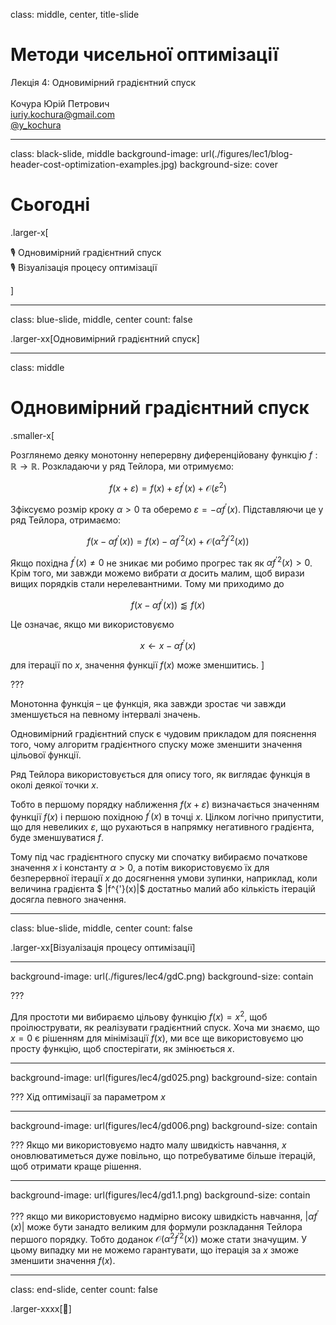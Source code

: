 class: middle, center, title-slide

# Методи чисельної оптимізації

Лекція 4: Одновимірний градієнтний спуск
<br><br>
Кочура Юрій Петрович<br>
[iuriy.kochura@gmail.com](mailto:iuriy.kochura@gmail.com) <br>
<a href="https://t.me/y_kochura">@y_kochura</a> <br>

---

class:  black-slide, middle
background-image: url(./figures/lec1/blog-header-cost-optimization-examples.jpg)
background-size: cover

# Сьогодні

.larger-x[ <p class="shadow" style="line-height: 200%;"> 

🎙️ Одновимірний градієнтний спуск <br>
🎙️ Візуалізація процесу оптимізації <br>  
</p>]

---


class: blue-slide, middle, center
count: false

.larger-xx[Одновимірний градієнтний спуск]

---


class: middle

# Одновимірний градієнтний спуск
.smaller-x[

Розглянемо деяку монотонну неперервну диференційовану функцію $f: \mathbb{R} \rightarrow \mathbb{R}$. Розкладаючи у ряд Тейлора, ми отримуємо:

$$f(x + \varepsilon) = f(x) + \varepsilon f^{'}(x) + \mathcal{O}(\varepsilon^2)$$

Зфіксуємо розмір кроку $\alpha > 0$ та оберемо $\varepsilon = -\alpha f^{'}(x)$. Підставляючи це у ряд Тейлора, отримаємо:

$$f(x -\alpha f^{'}(x)) = f(x) - \alpha f^{'2}(x)  + \mathcal{O}(\alpha^2 f^{'2}(x))$$

Якщо похідна $f^{'}(x) \neq 0$ не зникає ми робимо прогрес так як $\alpha f^{'2}(x) > 0$. Крім того, ми завжди можемо вибрати $\alpha$ досить малим, щоб вирази вищих порядків стали нерелевантними. Тому ми приходимо до

$$f(x -\alpha f^{'}(x)) \lessapprox f(x)$$

Це означає, якщо ми використовуємо

$$x \leftarrow x -\alpha f^{'}(x)$$

для ітерації по $x$, значення функції  $f(x)$  може зменшитись. 
]

???

Монотонна функція – це функція, яка завжди зростає чи завжди зменшується на певному інтервалі значень.

Одновимірний градієнтний спуск є чудовим прикладом для пояснення того, чому алгоритм градієнтного спуску може зменшити значення цільової функції.

Ряд Тейлора використовується для опису того, як виглядає функція в околі деякої точки $x$.

Тобто в першому порядку наближення $f(x + \varepsilon)$ визначається значенням функції $f(x)$ і першою похідною $f^{'}(x)$ в точці $x$. Цілком логічно припустити, що для невеликих $\varepsilon$, що рухаються в напрямку негативного градієнта, буде зменшуватися $f$. 

Тому під час градієнтного спуску ми спочатку вибираємо початкове значення $x$ і константу $\alpha > 0$, а потім використовуємо їх для безперервної ітерації $x$ до досягнення умови зупинки, наприклад, коли величина градієнта $ |f^{'}(x)|$ достатньо малий або кількість ітерацій досягла певного значення.

---

class: blue-slide, middle, center
count: false

.larger-xx[Візуалізація процесу оптимізації]

---


background-image: url(./figures/lec4/gdC.png)
background-size: contain


???

Для простоти ми вибираємо цільову функцію $f(x) = x^2$, щоб проілюструвати, як реалізувати градієнтний спуск. Хоча ми знаємо, що $x = 0$ є рішенням для мінімізації $f(x)$, ми все ще використовуємо цю просту функцію, щоб спостерігати, як змінюється $x$.

---

background-image: url(figures/lec4/gd025.png)
background-size: contain

???
Хід оптимізації за параметром $x$

---


background-image: url(figures/lec4/gd006.png)
background-size: contain

???
Якщо ми використовуємо надто малу швидкість навчання, $x$ оновлюватиметься дуже повільно, що потребуватиме більше ітерацій, щоб отримати краще рішення.

---


background-image: url(figures/lec4/gd1.1.png)
background-size: contain

???
якщо ми використовуємо надмірно високу швидкість навчання, $|\alpha f^{'}(x)|$ може бути занадто великим для формули розкладання Тейлора першого порядку. Тобто доданок $\mathcal{O}(\alpha^2 f^{'2}(x))$ може стати значущим. У цьому випадку ми не можемо гарантувати, що ітерація за $x$ зможе зменшити значення $f(x)$.

---

class: end-slide, center
count: false

.larger-xxxx[🏁]


